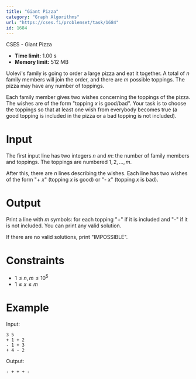 ```yaml
---
title: "Giant Pizza"
category: "Graph Algorithms"
url: "https://cses.fi/problemset/task/1684"
id: 1684
---
```


CSES - Giant Pizza

  * **Time limit:** 1.00 s
  * **Memory limit:** 512 MB

Uolevi's family is going to order a large pizza and eat it together. A total
of $n$ family members will join the order, and there are $m$ possible
toppings. The pizza may have any number of toppings.

Each family member gives two wishes concerning the toppings of the pizza. The
wishes are of the form "topping $x$ is good/bad". Your task is to choose the
toppings so that at least one wish from everybody becomes true (a good topping
is included in the pizza or a bad topping is not included).

# Input

The first input line has two integers $n$ and $m$: the number of family
members and toppings. The toppings are numbered $1,2,\dots,m$.

After this, there are $n$ lines describing the wishes. Each line has two
wishes of the form "+ $x$" (topping $x$ is good) or "- $x$" (topping $x$ is
bad).

# Output

Print a line with $m$ symbols: for each topping "+" if it is included and "-"
if it is not included. You can print any valid solution.

If there are no valid solutions, print "IMPOSSIBLE".

# Constraints

  * $1 \le n,m \le 10^5$
  * $1 \le x \le m$

# Example

Input:

    
    
    3 5
    + 1 + 2
    - 1 + 3
    + 4 - 2
    

Output:

    
    
    - + + + -
    

